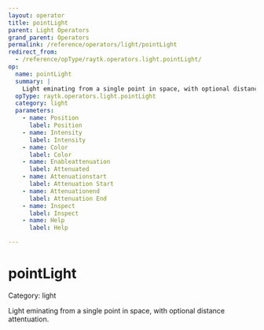 ```yaml
---
layout: operator
title: pointLight
parent: Light Operators
grand_parent: Operators
permalink: /reference/operators/light/pointLight
redirect_from:
  - /reference/opType/raytk.operators.light.pointLight/
op:
  name: pointLight
  summary: |
    Light eminating from a single point in space, with optional distance attentuation.
  opType: raytk.operators.light.pointLight
  category: light
  parameters:
    - name: Position
      label: Position
    - name: Intensity
      label: Intensity
    - name: Color
      label: Color
    - name: Enableattenuation
      label: Attenuated
    - name: Attenuationstart
      label: Attenuation Start
    - name: Attenuationend
      label: Attenuation End
    - name: Inspect
      label: Inspect
    - name: Help
      label: Help

---
```


# pointLight

Category: light



Light eminating from a single point in space, with optional distance attentuation.